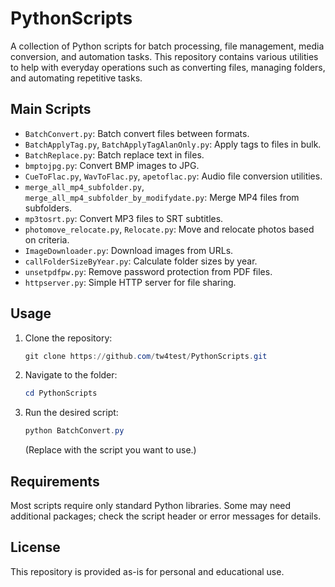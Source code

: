 # PythonScripts

A collection of Python scripts for batch processing, file management, media conversion, and automation tasks. This repository contains various utilities to help with everyday operations such as converting files, managing folders, and automating repetitive tasks.

## Main Scripts
- `BatchConvert.py`: Batch convert files between formats.
- `BatchApplyTag.py`, `BatchApplyTagAlanOnly.py`: Apply tags to files in bulk.
- `BatchReplace.py`: Batch replace text in files.
- `bmptojpg.py`: Convert BMP images to JPG.
- `CueToFlac.py`, `WavToFlac.py`, `apetoflac.py`: Audio file conversion utilities.
- `merge_all_mp4_subfolder.py`, `merge_all_mp4_subfolder_by_modifydate.py`: Merge MP4 files from subfolders.
- `mp3tosrt.py`: Convert MP3 files to SRT subtitles.
- `photomove_relocate.py`, `Relocate.py`: Move and relocate photos based on criteria.
- `ImageDownloader.py`: Download images from URLs.
- `callFolderSizeByYear.py`: Calculate folder sizes by year.
- `unsetpdfpw.py`: Remove password protection from PDF files.
- `httpserver.py`: Simple HTTP server for file sharing.

## Usage
1. Clone the repository:
   ```powershell
   git clone https://github.com/tw4test/PythonScripts.git
   ```
2. Navigate to the folder:
   ```powershell
   cd PythonScripts
   ```
3. Run the desired script:
   ```powershell
   python BatchConvert.py
   ```
   (Replace with the script you want to use.)

## Requirements
Most scripts require only standard Python libraries. Some may need additional packages; check the script header or error messages for details.

## License
This repository is provided as-is for personal and educational use.
